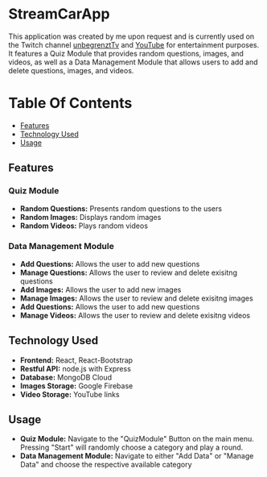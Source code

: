 # StreamCarApp

This application was created by me upon request and is currently used on the Twitch channel [unbegrenztTv](https://www.twitch.tv/unbegrenzttv) and [YouTube](https://www.youtube.com/@UnbegrenztTV91) for entertainment purposes. It features a Quiz Module that provides random questions, images, and videos, as well as a Data Management Module that allows users to add and delete questions, images, and videos.

# Table Of Contents

- [Features](#features)
- [Technology Used](#technology-used)
- [Usage](#usage)

## Features

### Quiz Module

- **Random Questions:** Presents random questions to the users
- **Random Images:** Displays random images
- **Random Videos:** Plays random videos

### Data Management Module

- **Add Questions:** Allows the user to add new questions
- **Manage Questions:** Allows the user to review and delete exisitng questions
- **Add Images:** Allows the user to add new images
- **Manage Images:** Allows the user to review and delete exisitng images
- **Add Questions:** Allows the user to add new questions
- **Manage Videos:** Allows the user to review and delete exisitng videos

## Technology Used

- **Frontend:** React, React-Bootstrap
- **Restful API:** node.js with Express
- **Database:** MongoDB Cloud
- **Images Storage:** Google Firebase
- **Video Storage:** YouTube links

## Usage

- **Quiz Module:** Navigate to the "QuizModule" Button on the main menu. Pressing "Start" will randomly choose a category and play a round.
- **Data Management Module:** Navigate to either "Add Data" or "Manage Data" and choose the respective available category
